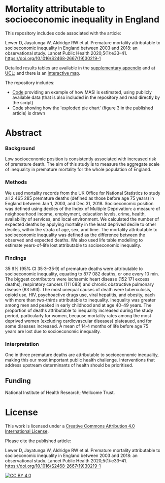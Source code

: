 # Mortality attributable to socioeconomic inequality in England

This repository includes code associated with the article:

Lewer D, Jayatunga W, Aldridge RW et al.  Premature mortality attributable to socioeconomic inequality in England between 2003 and 2018: an observational study. Lancet Public Health 2020;5(1):e33–41. https://doi.org/10.1016/S2468-2667(19)30219-1

Detailed results tables are available in the [supplementary appendix](https://www.thelancet.com/cms/10.1016/S2468-2667(19)30219-1/attachment/81055507-b222-435d-bf59-44848a61e28f/mmc1.pdf) and at [UCL](https://doi.org/10.14324/000.ds.10086658); and there is an [interactive map](https://public.tableau.com/profile/rob.aldridge#!/vizhome/MATI_19_11_25/MATI_dashboard). 

The repository includes:

* [Code](https://github.com/danlewer/masi/blob/main/example_masi_calculation) providing an example of how MASI is estimated, using publicly available data (that is also included in the repository and read directly by the script)
* [Code](https://github.com/danlewer/masi/blob/main/pie_function.R) showing how the 'exploded pie chart' (figure 3 in the published article) is drawn

# Abstract

### Background
Low socioeconomic position is consistently associated with increased risk of premature death. The aim of this study is to measure the aggregate scale of inequality in premature mortality for the whole population of England.
### Methods
We used mortality records from the UK Office for National Statistics to study all 2 465 285 premature deaths (defined as those before age 75 years) in England between Jan 1, 2003, and Dec 31, 2018. Socioeconomic position was defined using deciles of the Index of Multiple Deprivation: a measure of neighbourhood income, employment, education levels, crime, health, availability of services, and local environment. We calculated the number of expected deaths by applying mortality in the least deprived decile to other deciles, within the strata of age, sex, and time. The mortality attributable to socioeconomic inequality was defined as the difference between the observed and expected deaths. We also used life table modelling to estimate years-of-life lost attributable to socioeconomic inequality.
### Findings
35·6% (95% CI 35·3–35·9) of premature deaths were attributable to socioeconomic inequality, equating to 877 082 deaths, or one every 10 min. The biggest contributors were ischaemic heart disease (152 171 excess deaths), respiratory cancers (111 083) and chronic obstructive pulmonary disease (83 593). The most unequal causes of death were tuberculosis, opioid use, HIV, psychoactive drugs use, viral hepatitis, and obesity, each with more than two-thirds attributable to inequality. Inequality was greater among men and peaked in early childhood and at age 40–49 years. The proportion of deaths attributable to inequality increased during the study period, particularly for women, because mortality rates among the most deprived women (excluding cardiovascular diseases) plateaued, and for some diseases increased. A mean of 14·4 months of life before age 75 years are lost due to socioeconomic inequality.
### Interpretation
One in three premature deaths are attributable to socioeconomic inequality, making this our most important public health challenge. Interventions that address upstream determinants of health should be prioritised.
## Funding
National Institute of Health Research; Wellcome Trust.

# License
This work is licensed under a
[Creative Commons Attribution 4.0 International License][cc-by].

Please cite the published article:

Lewer D, Jayatunga W, Aldridge RW et al.  Premature mortality attributable to socioeconomic inequality in England between 2003 and 2018: an observational study. Lancet Public Health 2020;5(1):e33–41. https://doi.org/10.1016/S2468-2667(19)30219-1

[![CC BY 4.0][cc-by-image]][cc-by]

[cc-by]: http://creativecommons.org/licenses/by/4.0/
[cc-by-image]: https://i.creativecommons.org/l/by/4.0/88x31.png
[cc-by-shield]: https://img.shields.io/badge/License-CC%20BY%204.0-lightgrey.svg
